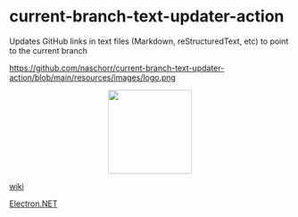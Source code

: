 # current-branch-text-updater-action
Updates GitHub links in text files (Markdown, reStructuredText, etc) to point to the current branch

https://github.com/naschorr/current-branch-text-updater-action/blob/main/resources/images/logo.png

<p align="center"><img src="https://raw.githubusercontent.com/naschorr/current-branch-text-updater-action/main/resources/images/logo.png" width="150"/></p>

[wiki](https://github.com/naschorr/current-branch-text-updater-action/wiki/Troubleshooting#restoring-drgss-backups)

[Electron.NET](https://github.com/ElectronNET/Electron.NET)
